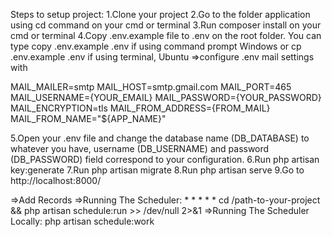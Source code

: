 Steps to setup project:
1.Clone your project
2.Go to the folder application using cd command on your cmd or terminal
3.Run composer install on your cmd or terminal
4.Copy .env.example file to .env on the root folder. You can type copy .env.example .env if using command prompt Windows or cp .env.example .env if using terminal, Ubuntu
=>configure .env mail settings with 

MAIL_MAILER=smtp
MAIL_HOST=smtp.gmail.com
MAIL_PORT=465
MAIL_USERNAME={YOUR_EMAIL}
MAIL_PASSWORD={YOUR_PASSWORD}
MAIL_ENCRYPTION=tls
MAIL_FROM_ADDRESS={FROM_MAIL}
MAIL_FROM_NAME="${APP_NAME}"

5.Open your .env file and change the database name (DB_DATABASE) to whatever you have, username (DB_USERNAME) and password (DB_PASSWORD) field correspond to your configuration.
6.Run php artisan key:generate
7.Run php artisan migrate
8.Run php artisan serve
9.Go to http://localhost:8000/

=>Add Records
=>Running The Scheduler: * * * * * cd /path-to-your-project && php artisan schedule:run >> /dev/null 2>&1
=>Running The Scheduler Locally: php artisan schedule:work
